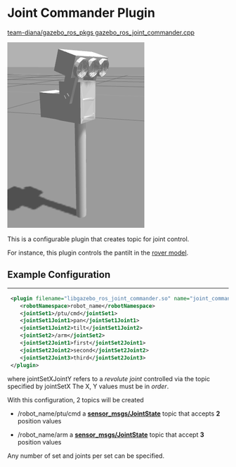 # Joint Commander Plugin

[team-diana/gazebo_ros_pkgs  gazebo_ros_joint_commander.cpp](https://github.com/team-diana/gazebo_ros_pkgs/blob/develop/gazebo_plugins/src/gazebo_ros_joint_commander.cpp)

![amalia rover turret](/uploads/amalia_rover_turret.png)

This is a configurable plugin that creates topic for joint control.

For instance, this plugin controls the pantilt in the [rover model](gazebo_amalia_rover.md).

## Example Configuration
---

```xml
 <plugin filename="libgazebo_ros_joint_commander.so" name="joint_commander">
    <robotNamespace>robot_name</robotNamespace>
    <jointSet1>/ptu/cmd</jointSet1>
    <jointSet1Joint1>pan</jointSet1Joint1>
    <jointSet1Joint2>tilt</jointSet1Joint2>
    <jointSet2>/arm</jointSet2>
    <jointSet2Joint1>first</jointSet2Joint1>
    <jointSet2Joint2>second</jointSet2Joint2>
    <jointSet2Joint3>third</jointSet2Joint3>
 </plugin> 
```

where jointSetXJointY refers to a *revolute joint* controlled via the topic specified by jointSetX
The X, Y values must be in *order*.

With this configuration, 2 topics will be created

- /robot_name/ptu/cmd
  a [**sensor_msgs/JointState**](http://docs.ros.org/api/sensor_msgs/html/msg/JointState.html) topic that accepts **2** position values

- /robot_name/arm
  a [**sensor_msgs/JointState**](http://docs.ros.org/api/sensor_msgs/html/msg/JointState.html) topic that accept **3** position values

Any number of set and joints per set can be specified.

